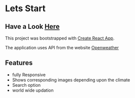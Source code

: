 # Lets Start

## Have a Look  <a href="https://proj-weather.netlify.app/">Here</a>

This project was bootstrapped with [Create React App](https://github.com/facebook/create-react-app).

The application uses API from the website <a href="https://openweathermap.org/">Openweather</a>

## Features
  - fully Responsive
  - Shows corresponding images depending upon the climate
  - Search option
  - world wide updation
